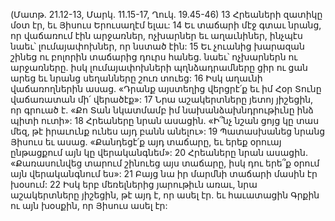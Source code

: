 (Մատթ. 21.12-13, Մարկ. 11.15-17, Ղուկ. 19.45-46)
13 Հրեաների զատիկը մօտ էր, եւ Յիսուս Երուսաղէմ ելաւ: 14 Եւ տաճարի մէջ գտաւ նրանց, որ վաճառում էին արջառներ, ոչխարներ եւ աղաւնիներ, ինչպէս նաեւ՝ լումայափոխներ, որ նստած էին: 15 Եւ չուանից խարազան շինեց ու բոլորին տաճարից դուրս հանեց. նաեւ՝ ոչխարներն ու արջառները. իսկ լումայափոխների պղնձադրամները ցիր ու ցան արեց եւ նրանց սեղանները շուռ տուեց: 16 Իսկ աղաւնի վաճառողներին ասաց. «Դրանք այստեղից վերցրէ՛ք եւ իմ Հօր Տունը վաճառատան մի՛ վերածէք»: 17 Նրա աշակերտները յետոյ յիշեցին, որ գրուած է. «Քո Տան նկատմամբ իմ նախանձախնդրութիւնը ինձ պիտի ուտի»:
18 Հրեաները նրան ասացին. «Ի՞նչ նշան ցոյց կը տաս մեզ, թէ իրաւունք ունես այդ բանն անելու»: 19 Պատասխանեց նրանց Յիսուս եւ ասաց. «Քանդեցէ՛ք այդ տաճարը, եւ երեք օրուայ ընթացքում այն կը վերականգնեմ»: 20 Հրեաները նրան ասացին. «Քառասունվեց տարում շինուեց այս տաճարը, իսկ դու երե՞ք օրում այն վերականգնում ես»: 21 Բայց նա իր մարմնի տաճարի մասին էր խօսում: 22 Իսկ երբ մեռելներից յարութիւն առաւ, նրա աշակերտները յիշեցին, թէ այդ է, որ ասել էր. եւ հաւատացին Գրքին ու այն խօսքին, որ Յիսուս ասել էր:
